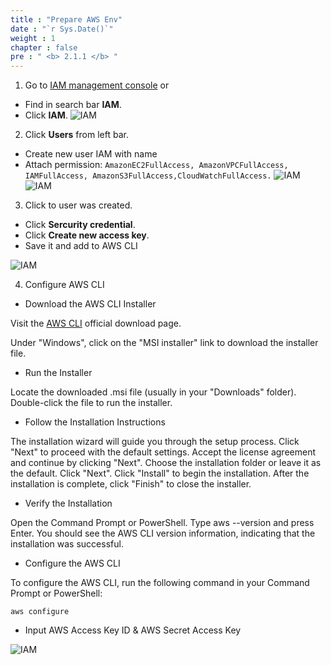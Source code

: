 ```yaml
---
title : "Prepare AWS Env"
date : "`r Sys.Date()`"
weight : 1
chapter : false
pre : " <b> 2.1.1 </b> "
---
```


1. Go to [IAM management console](https://console.aws.amazon.com/iam)
or
  + Find in search bar **IAM**.
  + Click **IAM**.
![IAM](/images/2.prerequisite/createuseriam1.png)
2. Click **Users** from left bar.
  + Create new user IAM with name
  + Attach permission: ``AmazonEC2FullAccess, AmazonVPCFullAccess, IAMFullAccess, AmazonS3FullAccess,CloudWatchFullAccess.``
![IAM](/images/2.prerequisite/createuseriam2.png)
![IAM](/images/2.prerequisite/createuseriam3.png)

3. Click to user was created.
 +  Click **Sercurity credential**.
 +  Click **Create new access key**.
 +  Save it and add to AWS CLI
 
![IAM](/images/2.prerequisite/createuseriam4.png)


4. Configure AWS CLI 
+ Download the AWS CLI Installer

Visit the [AWS CLI](https://aws.amazon.com/cli/) official download page.

Under "Windows", click on the "MSI installer" link to download the installer file.

+ Run the Installer

Locate the downloaded .msi file (usually in your "Downloads" folder).
Double-click the file to run the installer.

+ Follow the Installation Instructions

The installation wizard will guide you through the setup process. Click "Next" to proceed with the default settings.
Accept the license agreement and continue by clicking "Next".
Choose the installation folder or leave it as the default. Click "Next".
Click "Install" to begin the installation.
After the installation is complete, click "Finish" to close the installer.

+ Verify the Installation

Open the Command Prompt or PowerShell.
Type aws --version and press Enter.
You should see the AWS CLI version information, indicating that the installation was successful.

+ Configure the AWS CLI

To configure the AWS CLI, run the following command in your Command Prompt or PowerShell:

```aws configure``` 

+ Input AWS Access Key ID & AWS Secret Access Key

![IAM](/images/2.prerequisite/createuseriam5.png)
